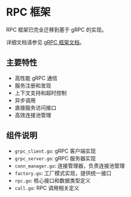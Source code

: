 # RPC 框架

RPC 框架已完全迁移到基于 gRPC 的实现。

详细文档请参见 [gRPC 框架文档](../../README-GRPC.md)。

## 主要特性

- 高性能 gRPC 通信
- 服务注册和发现
- 上下文支持和超时控制
- 异步调用
- 直接服务访问接口
- 高效连接池管理

## 组件说明

- `grpc_client.go`: gRPC 客户端实现
- `grpc_server.go`: gRPC 服务器实现
- `conn_manager.go`: 连接管理器，负责连接池管理
- `factory.go`: 工厂模式实现，提供统一接口
- `rpc.go`: 核心接口和数据类型定义
- `call.go`: RPC 调用相关定义 